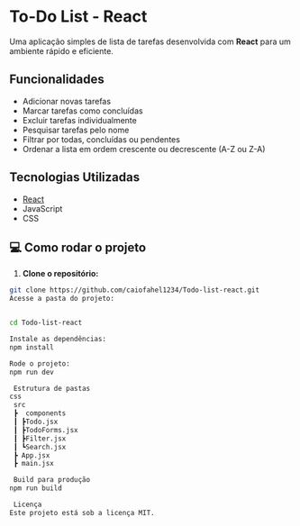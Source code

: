 #  To-Do List - React 

Uma aplicação simples de lista de tarefas desenvolvida com **React** para um ambiente rápido e eficiente.

## Funcionalidades

- Adicionar novas tarefas
- Marcar tarefas como concluídas
- Excluir tarefas individualmente
- Pesquisar tarefas pelo nome
- Filtrar por todas, concluídas ou pendentes
- Ordenar a lista em ordem crescente ou decrescente (A-Z ou Z-A)

##  Tecnologias Utilizadas

- [React](https://reactjs.org/)
- JavaScript
- CSS

## 💻 Como rodar o projeto

1. **Clone o repositório:**

```bash
git clone https://github.com/caiofahel1234/Todo-list-react.git
Acesse a pasta do projeto:


cd Todo-list-react

Instale as dependências:
npm install

Rode o projeto:
npm run dev

 Estrutura de pastas
css
 src
 ┣  components
 ┃ ┣Todo.jsx
 ┃ ┣TodoForms.jsx
 ┃ ┣Filter.jsx
 ┃ ┗Search.jsx
 ┣ App.jsx
 ┣ main.jsx

 Build para produção
npm run build

 Licença
Este projeto está sob a licença MIT.
